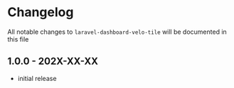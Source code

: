 # Changelog

All notable changes to `laravel-dashboard-velo-tile` will be documented in this file

## 1.0.0 - 202X-XX-XX

- initial release
